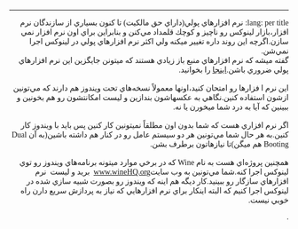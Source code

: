 <!DOCTYPE HTML PUBLIC "-//W3C//DTD HTML 4.01 Transitional//EN">
<html style="direction: rtl;" lang="fa">
<head>
  <meta content="text/html;charset=UTF-8" http-equiv="Content-Type">
  <title></title>
</head>
  

<body>
<div style="font-family: Tahoma;" id="corps">

---
lang: per
title: نرم افزارهاي پولي(داراي حق مالكيت)</h2>
تا كنون بسياري از سازندگان نرم افزار،بازار لينوكس رو ناچيز و كوچك
قلمداد مي&zwnj;كنن و بنابراين براي اون نرم افزار نمي سازن.اگرچه اين
روند داره تغيير ميكنه ولي اكثر نرم افزارهاي پولي در لينوكس اجرا
نمي&zwnj;شن.<br />
گفته ميشه كه نرم افزارهاي منبع باز زيادي هستند كه ميتونن جايگزين اين نرم افزارهاي پولي ضروري باشن.<a href="../../items/warez/index_per.php">اينجا</a> را بخوانيد.<br />
<br />
اين نرم ا فزارها رو امتحان كنيد،اونها معمولاً نسخه&zwnj;هاي تحت ويندوز
هم دارند كه مي&zwnj;تونين ازشون استفاده كنين.نگاهي به عكسهاشون بندازين
و ليست امكانتشون رو هم بخونين و ببينين كه آيا به درد شما ميخورن يا نه.<br />
<br />
اگر نرم افزاري هست كه شما بدون اون مطلقاً نميتونين كار كنين پس بايد با
ويندوز كار كنين.به هر حال شما مي&zwnj;تونين هر دو سيستم عامل رو در كنار
هم داشته باشين(به آن Dual Booting هم ميگن)تا نيازهاتون برطرف بشن.<br />
<br />
همچنين پروژه&zwnj;اي هست به نام Wine كه در برخي موارد ميتونه
برنامه&zwnj;هاي ويندوز رو توي لينوكس اجرا كنه.شما مي&zwnj;تونين به وب
سايت<a href="http://www.winehq.org/">www.wineHQ.org</a>&nbsp; بريد و
ليست &nbsp;نرم افزارهاي سازگار رو ببينيد.كار ديگه هم اينه كه ويندوز رو
بصورت شبيه سازي شده در لينوكس اجرا كنيم كه البته اينكار براي نرم
افزارهايي كه نياز به پردازش سريع دارن راه خوبي نيست.

.



